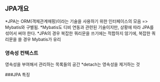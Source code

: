 ## JPA개요 
*JPA는 ORM(객체관계매핑)이라는 기술을 사용하기 위한 인터페이스의 모음 => Mybatis와 구별됨. 
*Mybatis도 디비 연동과 관련된 기술이지만, 상황에 따라 JPA를 섞어서 써야 한다. 
*JPA의 경우 복잡한 쿼리문을 쓰기에는 적합하지 않기에, 복잡한 쿼리문을 쓸 경우 Mybatis가 유리
### 영속성 컨텍스트 
영속성을 부여해서 관리하는 목록들의 공간 
*detach는 영속성을 제거하는 것 

###JPA 특징 

